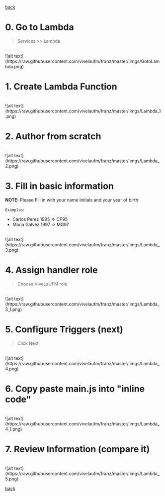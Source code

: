 [back](../README.md)

# 0. Go to Lambda 

> Services >> Lambda 

<br>
![alt text](https://raw.githubusercontent.com/vivelaufm/franz/master/.imgs/GotoLambda.png)


# 1. Create Lambda Function 
<br>
![alt text](https://raw.githubusercontent.com/vivelaufm/franz/master/.imgs/Lambda_1.png)

# 2. Author from scratch
<br>
![alt text](https://raw.githubusercontent.com/vivelaufm/franz/master/.imgs/Lambda_2.png)


# 3. Fill in basic information
**NOTE:** Please Fill in with your name Initials and your year of birth:

`Examples`:
- Carlos Perez 1995 => CP95
- Maria Galvez 1997 => MG97

<br>
![alt text](https://raw.githubusercontent.com/vivelaufm/franz/master/.imgs/Lambda_3.png)




# 4. Assign handler role
> Choose ViveLaUFM role

<br>
![alt text](https://raw.githubusercontent.com/vivelaufm/franz/master/.imgs/Lambda_3_1.png)


# 5. Configure Triggers (next)
> Click Next
<br>
![alt text](https://raw.githubusercontent.com/vivelaufm/franz/master/.imgs/Lambda_4.png)


# 6. Copy paste main.js into "inline code"
<br>
![alt text](https://raw.githubusercontent.com/vivelaufm/franz/master/.imgs/Lambda_4_1.png)


# 7. Review Information (compare it)
<br>
![alt text](https://raw.githubusercontent.com/vivelaufm/franz/master/.imgs/Lambda_5.png)


[back](../README.md)
